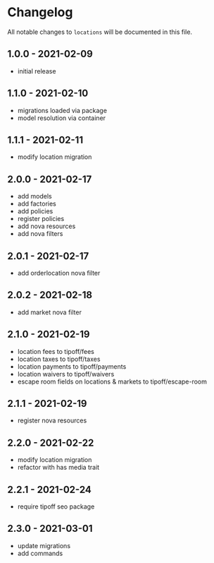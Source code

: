 # Changelog

All notable changes to `locations` will be documented in this file.

## 1.0.0 - 2021-02-09

- initial release

## 1.1.0 - 2021-02-10

- migrations loaded via package
- model resolution via container

## 1.1.1 - 2021-02-11

- modify location migration

## 2.0.0 - 2021-02-17

- add models
- add factories
- add policies
- register policies
- add nova resources
- add nova filters


## 2.0.1 - 2021-02-17

- add orderlocation nova filter

## 2.0.2 - 2021-02-18

- add market nova filter

## 2.1.0 - 2021-02-19

- location fees to tipoff/fees
- location taxes to tipoff/taxes
- location payments to tipoff/payments
- location waivers to tipoff/waivers
- escape room fields on locations & markets to tipoff/escape-room

## 2.1.1 - 2021-02-19

- register nova resources

## 2.2.0 - 2021-02-22

- modify location migration
- refactor with has media trait

## 2.2.1 - 2021-02-24

- require tipoff seo package

## 2.3.0 - 2021-03-01

- update migrations
- add commands
